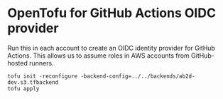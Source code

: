 # OpenTofu for GitHub Actions OIDC provider

Run this in each account to create an OIDC identity provider for GitHub Actions. This allows us to assume roles in AWS accounts from GitHub-hosted runners.

    tofu init -reconfigure -backend-config=../../backends/ab2d-dev.s3.tfbackend
    tofu apply
